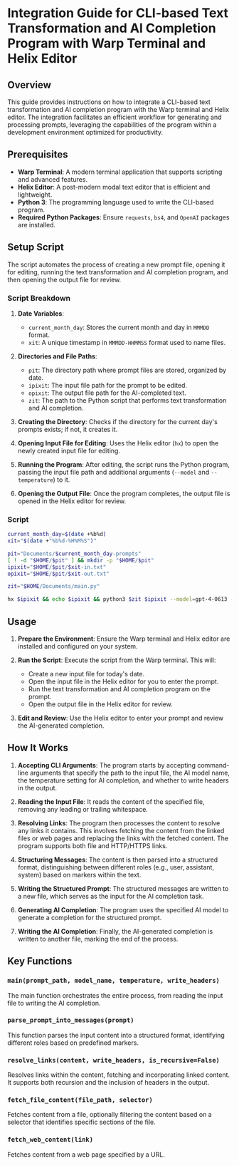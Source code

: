 # Integration Guide for CLI-based Text Transformation and AI Completion Program with Warp Terminal and Helix Editor

## Overview

This guide provides instructions on how to integrate a CLI-based text transformation and AI completion program with the Warp terminal and Helix editor. The integration facilitates an efficient workflow for generating and processing prompts, leveraging the capabilities of the program within a development environment optimized for productivity.

## Prerequisites

- **Warp Terminal**: A modern terminal application that supports scripting and advanced features.
- **Helix Editor**: A post-modern modal text editor that is efficient and lightweight.
- **Python 3**: The programming language used to write the CLI-based program.
- **Required Python Packages**: Ensure `requests`, `bs4`, and `OpenAI` packages are installed.

## Setup Script

The script automates the process of creating a new prompt file, opening it for editing, running the text transformation and AI completion program, and then opening the output file for review.

### Script Breakdown

1. **Date Variables**:
   - `current_month_day`: Stores the current month and day in `MMMDD` format.
   - `xit`: A unique timestamp in `MMMDD-HHMMSS` format used to name files.

2. **Directories and File Paths**:
   - `pit`: The directory path where prompt files are stored, organized by date.
   - `ipixit`: The input file path for the prompt to be edited.
   - `opixit`: The output file path for the AI-completed text.
   - `zit`: The path to the Python script that performs text transformation and AI completion.

3. **Creating the Directory**: Checks if the directory for the current day's prompts exists; if not, it creates it.

4. **Opening Input File for Editing**: Uses the Helix editor (`hx`) to open the newly created input file for editing.

5. **Running the Program**: After editing, the script runs the Python program, passing the input file path and additional arguments (`--model` and `--temperature`) to it.

6. **Opening the Output File**: Once the program completes, the output file is opened in the Helix editor for review.

### Script

```bash
current_month_day=$(date +%b%d)
xit="$(date +"%b%d-%H%M%S")"

pit="Documents/$current_month_day-prompts"
[ ! -d "$HOME/$pit" ] && mkdir -p "$HOME/$pit"
ipixit="$HOME/$pit/$xit-in.txt"
opixit="$HOME/$pit/$xit-out.txt"

zit="$HOME/Documents/main.py"

hx $ipixit && echo $ipixit && python3 $zit $ipixit --model=gpt-4-0613 --temperature=0.0 && hx $opixit && echo $opixit
```

## Usage

1. **Prepare the Environment**: Ensure the Warp terminal and Helix editor are installed and configured on your system.

2. **Run the Script**: Execute the script from the Warp terminal. This will:
   - Create a new input file for today's date.
   - Open the input file in the Helix editor for you to enter the prompt.
   - Run the text transformation and AI completion program on the prompt.
   - Open the output file in the Helix editor for review.

3. **Edit and Review**: Use the Helix editor to enter your prompt and review the AI-generated completion.

## How It Works

1. **Accepting CLI Arguments**: The program starts by accepting command-line arguments that specify the path to the input file, the AI model name, the temperature setting for AI completion, and whether to write headers in the output.

2. **Reading the Input File**: It reads the content of the specified file, removing any leading or trailing whitespace.

3. **Resolving Links**: The program then processes the content to resolve any links it contains. This involves fetching the content from the linked files or web pages and replacing the links with the fetched content. The program supports both file and HTTP/HTTPS links.

4. **Structuring Messages**: The content is then parsed into a structured format, distinguishing between different roles (e.g., user, assistant, system) based on markers within the text.

5. **Writing the Structured Prompt**: The structured messages are written to a new file, which serves as the input for the AI completion task.

6. **Generating AI Completion**: The program uses the specified AI model to generate a completion for the structured prompt.

7. **Writing the AI Completion**: Finally, the AI-generated completion is written to another file, marking the end of the process.

## Key Functions

### `main(prompt_path, model_name, temperature, write_headers)`

The main function orchestrates the entire process, from reading the input file to writing the AI completion.

### `parse_prompt_into_messages(prompt)`

This function parses the input content into a structured format, identifying different roles based on predefined markers.

### `resolve_links(content, write_headers, is_recursive=False)`

Resolves links within the content, fetching and incorporating linked content. It supports both recursion and the inclusion of headers in the output.

### `fetch_file_content(file_path, selector)`

Fetches content from a file, optionally filtering the content based on a selector that identifies specific sections of the file.

### `fetch_web_content(link)`

Fetches content from a web page specified by a URL.

